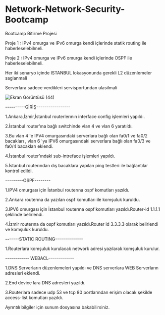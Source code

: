 # Network-Network-Security-Bootcamp
Bootcamp Bitirme Projesi 

Proje 1 : IPv4 omurga ve IPv6 omurga kendi içlerinde statik routing ile haberleselebilmeli.

Proje 2 : IPv4 omurga ve IPv6 omurga kendi içlerinde OSPF ile haberleselebilmeli.

Her iki senaryo içinde ISTANBUL lokasyonunda gerekli L2 düzenlemeler saglanmali

Serverlara sadece verdikleri servisportundan ulasilmali

![Ekran Görüntüsü (44)](https://user-images.githubusercontent.com/47975039/183496352-99c625e9-4404-4d16-b153-34f1a7301a1f.png)

----------GİRİŞ-----------------

1.Ankara,İzmir,İstanbul routerlerının interface config işlemleri yapıldı.

2.İstanbul router'ına bağlı switchinde vlan 4 ve vlan 6 yaratıldı.

3.Bu vlan 4 'e IPV4 omurgasındaki serverlara bağlı olan fa0/1 ve fa0/2 bacakları , vlan 6 'ya IPV6 omurgasındaki serverlara bağlı olan fa0/3 ve fa0/4 bacakları eklendi.

4.İstanbul router'ındaki sub-intreface işlemleri yapıldı.

5.İstanbul routerından dış bacaklara yapılan ping testleri ile bağlantılar kontrol edildi.

 ---------OSPF--------
 
1.IPV4 omurgası için İstanbul routerına ospf komutları yazıldı.

2.Ankara routerına da yazılan ospf komutları  ile komşuluk kuruldu.

3.IPV6 omurgası için İstanbul routerına ospf komutları yazıldı.Router-id 1.1.1.1 şeklinde belirlendi.

4.İzmir routerına da ospf komutları yazıldı.Router id 3.3.3.3 olarak belirlendi ve komşuluk kuruldu.

-------STATIC ROUTING--------------

1.Routerlara komşuluk kurulacak network adresi yazılarak komşuluk kurulur.

------------ WEBACL-------------

1.DNS Serverların düzenlemeleri yapıldı ve DNS serverlara WEB Serverların adresleri eklendi.

2.End device lara DNS adresleri yazıldı.

3.Routerlara sadece udp 53 ve tcp 80 portlarından erişim olacak şekilde access-list komutları yazıldı.


Ayrıntılı bilgiler için sunum dosyasına bakabilirsiniz.
